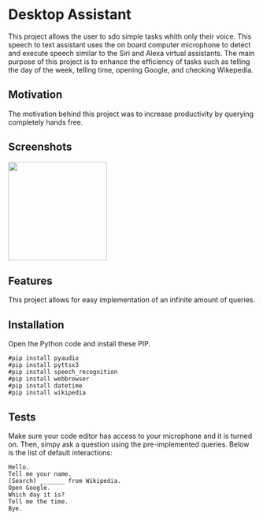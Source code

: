 # Desktop Assistant
This project allows the user to sdo simple tasks whith only their voice. This speech to text assistant uses the on board computer microphone to detect and execute speech similar to the Siri and Alexa virtual assistants. The main purpose of this project is to enhance the efficiency of tasks such as telling the day of the week, telling time, opening Google, and checking Wikepedia.

## Motivation
The motivation behind this project was to increase productivity by querying completely hands free.

## Screenshots
<img src="https://github.com/carsonmagee/ProjectPortfolio/assets/24598567/00c6940d-4b27-474a-b6c4-179163784186" width="200" />

## Features
This project allows for easy implementation of an infinite amount of queries.

## Installation
Open the Python code and install these PIP.
```
#pip install pyaudio 
#pip install pyttsx3
#pip install speech_recognition
#pip install webbrowser
#pip install datetime 
#pip install wikipedia
```

## Tests
Make sure your code editor has access to your microphone and it is turned on. Then, simpy ask a question using the pre-implemented queries.
Below is the list of default interactions:
```
Hello.
Tell me your name.
(Search) _______ from Wikipedia.
Open Google.
Which day it is?
Tell me the time.
Bye.
```
